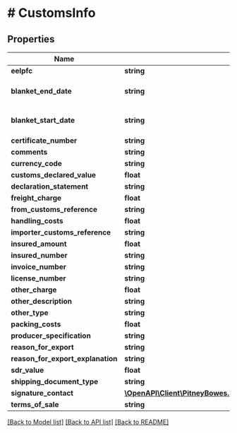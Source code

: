 # # CustomsInfo

## Properties

Name | Type | Description | Notes
------------ | ------------- | ------------- | -------------
**eelpfc** | **string** |  | [optional] 
**blanket_end_date** | **string** | format: YYYY-MM-DD | [optional] 
**blanket_start_date** | **string** | format: YYYY-MM-DD | [optional] 
**certificate_number** | **string** |  | [optional] 
**comments** | **string** |  | [optional] 
**currency_code** | **string** | ISO-4217 | 
**customs_declared_value** | **float** |  | [optional] 
**declaration_statement** | **string** |  | [optional] 
**freight_charge** | **float** |  | [optional] 
**from_customs_reference** | **string** |  | [optional] 
**handling_costs** | **float** |  | [optional] 
**importer_customs_reference** | **string** |  | [optional] 
**insured_amount** | **float** |  | [optional] 
**insured_number** | **string** |  | [optional] 
**invoice_number** | **string** |  | [optional] 
**license_number** | **string** |  | [optional] 
**other_charge** | **float** |  | [optional] 
**other_description** | **string** |  | [optional] 
**other_type** | **string** |  | [optional] 
**packing_costs** | **float** |  | [optional] 
**producer_specification** | **string** |  | [optional] 
**reason_for_export** | **string** |  | [optional] 
**reason_for_export_explanation** | **string** |  | [optional] 
**sdr_value** | **float** |  | [optional] 
**shipping_document_type** | **string** |  | [optional] 
**signature_contact** | [**\OpenAPI\Client\PitneyBowes.Developer.ShippingApi.Model\Address**](Address.md) |  | [optional] 
**terms_of_sale** | **string** |  | [optional] 

[[Back to Model list]](../../README.md#documentation-for-models) [[Back to API list]](../../README.md#documentation-for-api-endpoints) [[Back to README]](../../README.md)


